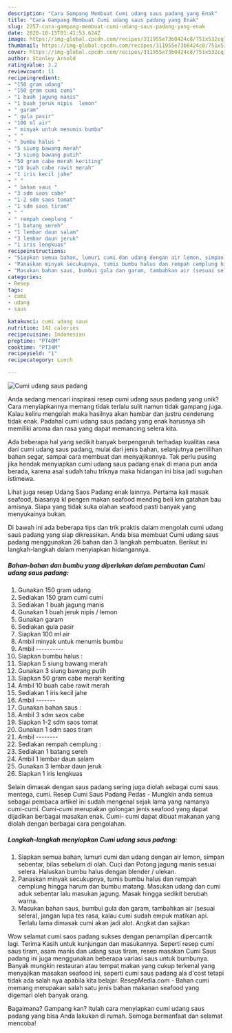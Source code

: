 ```yaml
---
description: "Cara Gampang Membuat Cumi udang saus padang yang Enak"
title: "Cara Gampang Membuat Cumi udang saus padang yang Enak"
slug: 2257-cara-gampang-membuat-cumi-udang-saus-padang-yang-enak
date: 2020-10-15T01:41:53.624Z
image: https://img-global.cpcdn.com/recipes/311955e73b0424c8/751x532cq70/cumi-udang-saus-padang-foto-resep-utama.jpg
thumbnail: https://img-global.cpcdn.com/recipes/311955e73b0424c8/751x532cq70/cumi-udang-saus-padang-foto-resep-utama.jpg
cover: https://img-global.cpcdn.com/recipes/311955e73b0424c8/751x532cq70/cumi-udang-saus-padang-foto-resep-utama.jpg
author: Stanley Arnold
ratingvalue: 3.2
reviewcount: 11
recipeingredient:
- "150 gram udang"
- "150 gram cumi cumi"
- "1 buah jagung manis"
- "1 buah jeruk nipis  lemon"
- " garam"
- " gula pasir"
- "100 ml air"
- " minyak untuk menumis bumbu"
- " "
- " bumbu halus "
- "5 siung bawang merah"
- "3 siung bawang putih"
- "50 gram cabe merah keriting"
- "10 buah cabe rawit merah"
- "1 iris kecil jahe"
- " "
- " bahan saus "
- "3 sdm saos cabe"
- "1-2 sdm saos tomat"
- "1 sdm saos tiram"
- " "
- " rempah cemplung "
- "1 batang sereh"
- "1 lembar daun salam"
- "3 lembar daun jeruk"
- "1 iris lengkuas"
recipeinstructions:
- "Siapkan semua bahan, lumuri cumi dan udang dengan air lemon, simpan sebentar, bilas sebelum di olah. Cuci dan Potong jagung manis sesuai selera. Haluskan bumbu halus dengan blender / ulekan."
- "Panaskan minyak secukupnya, tumis bumbu halus dan rempah cemplung hingga harum dan bumbu matang. Masukan udang dan cumi aduk sebentar lalu masukan jagung. Masak hingga sedikit berubah warna."
- "Masukan bahan saus, bumbui gula dan garam, tambahkan air (sesuai selera), jangan lupa tes rasa, kalau cumi sudah empuk matikan api. Terlalu lama dimasak cumi akan jadi alot. Angkat dan sajikan"
categories:
- Resep
tags:
- cumi
- udang
- saus

katakunci: cumi udang saus 
nutrition: 141 calories
recipecuisine: Indonesian
preptime: "PT40M"
cooktime: "PT34M"
recipeyield: "1"
recipecategory: Lunch

---
```



![Cumi udang saus padang](https://img-global.cpcdn.com/recipes/311955e73b0424c8/751x532cq70/cumi-udang-saus-padang-foto-resep-utama.jpg)

Anda sedang mencari inspirasi resep cumi udang saus padang yang unik? Cara menyiapkannya memang tidak terlalu sulit namun tidak gampang juga. Kalau keliru mengolah maka hasilnya akan hambar dan justru cenderung tidak enak. Padahal cumi udang saus padang yang enak harusnya sih memiliki aroma dan rasa yang dapat memancing selera kita.

Ada beberapa hal yang sedikit banyak berpengaruh terhadap kualitas rasa dari cumi udang saus padang, mulai dari jenis bahan, selanjutnya pemilihan bahan segar, sampai cara membuat dan menyajikannya. Tak perlu pusing jika hendak menyiapkan cumi udang saus padang enak di mana pun anda berada, karena asal sudah tahu triknya maka hidangan ini bisa jadi suguhan istimewa.

Lihat juga resep Udang Saos Padang enak lainnya. Pertama kali masak seafood, biasanya kl pengen makan seafood mending beli krn gatahan bau amisnya. Siapa yang tidak suka olahan seafood pasti banyak yang menyukainya bukan.


Di bawah ini ada beberapa tips dan trik praktis dalam mengolah cumi udang saus padang yang siap dikreasikan. Anda bisa membuat Cumi udang saus padang menggunakan 26 bahan dan 3 langkah pembuatan. Berikut ini langkah-langkah dalam menyiapkan hidangannya.

<!--inarticleads1-->

##### Bahan-bahan dan bumbu yang diperlukan dalam pembuatan Cumi udang saus padang:

1. Gunakan 150 gram udang
1. Sediakan 150 gram cumi cumi
1. Sediakan 1 buah jagung manis
1. Gunakan 1 buah jeruk nipis / lemon
1. Gunakan  garam
1. Sediakan  gula pasir
1. Siapkan 100 ml air
1. Ambil  minyak untuk menumis bumbu
1. Ambil  ----------
1. Siapkan  bumbu halus :
1. Siapkan 5 siung bawang merah
1. Gunakan 3 siung bawang putih
1. Siapkan 50 gram cabe merah keriting
1. Ambil 10 buah cabe rawit merah
1. Sediakan 1 iris kecil jahe
1. Ambil  -------
1. Gunakan  bahan saus :
1. Ambil 3 sdm saos cabe
1. Siapkan 1-2 sdm saos tomat
1. Gunakan 1 sdm saos tiram
1. Ambil  --------
1. Sediakan  rempah cemplung :
1. Sediakan 1 batang sereh
1. Ambil 1 lembar daun salam
1. Gunakan 3 lembar daun jeruk
1. Siapkan 1 iris lengkuas


Selain dimasak dengan saus padang sering juga diolah sebagai cumi saus mentega, cumi. Resep Cumi Saus Padang Pedas - Mungkin anda semua sebagai pembaca artikel ini sudah mengenal sejak lama yang namanya cumi-cumi. Cumi-cumi merupakan golongan jenis seafood yang dapat dijadikan berbagai masakan enak. Cumi- cumi dapat dibuat makanan yang diolah dengan berbagai cara pengolahan. 

<!--inarticleads2-->

##### Langkah-langkah menyiapkan Cumi udang saus padang:

1. Siapkan semua bahan, lumuri cumi dan udang dengan air lemon, simpan sebentar, bilas sebelum di olah. Cuci dan Potong jagung manis sesuai selera. Haluskan bumbu halus dengan blender / ulekan.
1. Panaskan minyak secukupnya, tumis bumbu halus dan rempah cemplung hingga harum dan bumbu matang. Masukan udang dan cumi aduk sebentar lalu masukan jagung. Masak hingga sedikit berubah warna.
1. Masukan bahan saus, bumbui gula dan garam, tambahkan air (sesuai selera), jangan lupa tes rasa, kalau cumi sudah empuk matikan api. Terlalu lama dimasak cumi akan jadi alot. Angkat dan sajikan


Wow selamat cumi saos padang sukses dengan penampilan dipercantik lagi. Terima Kasih untuk kunjungan dan masukannya. Seperti resep cumi saus tiram, asam manis dan udang saus tiram, resep masakan Cumi Saus padang ini juga menggunakan beberapa variasi saus untuk bumbunya. Banyak mungkin restauran atau tempat makan yang cukup terkenal yang menyajikan masakan seafood ini, seperti cumi saus padang ala d&#39;cost tetapi tidak ada salah nya apabila kita belajar. ResepMedia.com - Bahan cumi memang merupakan salah satu jenis bahan makanan seafood yang digemari oleh banyak orang. 

Bagaimana? Gampang kan? Itulah cara menyiapkan cumi udang saus padang yang bisa Anda lakukan di rumah. Semoga bermanfaat dan selamat mencoba!
